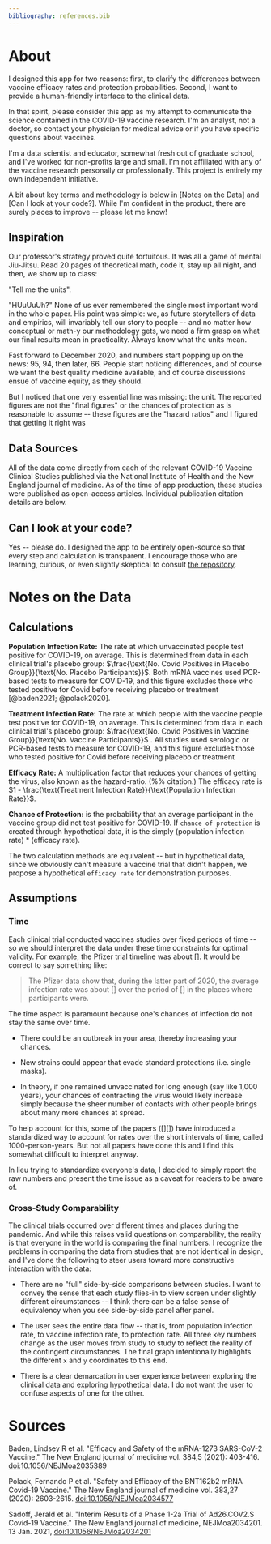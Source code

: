 ```yaml
---
bibliography: references.bib
---
```


# About

I designed this app for two reasons: first, to clarify the differences between vaccine efficacy rates and protection probabilities. Second, I want to provide a human-friendly interface to the clinical data.

In that spirit, please consider this app as my attempt to communicate the science contained in the COVID-19 vaccine research. I'm an analyst, not a doctor, so contact your physician for medical advice or if you have specific questions about vaccines.

I'm a data scientist and educator, somewhat fresh out of graduate school, and I've worked for non-profits large and small. I'm not affiliated with any of the vaccine research personally or professionally. This project is entirely my own independent initiative.

A bit about key terms and methodology is below in [Notes on the Data] and [Can I look at your code?]. While I'm confident in the product, there are surely places to improve -- please let me know!

## Inspiration

Our professor's strategy proved quite fortuitous. It was all a game of mental Jiu-Jitsu. Read 20 pages of theoretical math, code it, stay up all night, and then, we show up to class:

"Tell me the units".

"HUuUuUh?" None of us ever remembered the single most important word in the whole paper. His point was simple: we, as future storytellers of data and empirics, will invariably tell our story to people -- and no matter how conceptual or math-y our methodology gets, we need a firm grasp on what our final results mean in practicality. Always know what the units mean.

Fast forward to December 2020, and numbers start popping up on the news: 95, 94, then later, 66. People start noticing differences, and of course we want the best quality medicine available, and of course discussions ensue of vaccine equity, as they should.

But I noticed that one very essential line was missing: the unit. The reported figures are not the "final figures" or the chances of protection as is reasonable to assume -- these figures are the "hazard ratios" and I figured that getting it right was

## Data Sources

All of the data come directly from each of the relevant COVID-19 Vaccine Clinical Studies published via the National Institute of Health and the New England journal of medicine. As of the time of app production, these studies were published as open-access articles. Individual publication citation details are below.

## Can I look at your code?

Yes -- please do. I designed the app to be entirely open-source so that every step and calculation is transparent. I encourage those who are learning, curious, or even slightly skeptical to consult [the repository](https://github.com/buscandoaverroes/vaccine-efficacies).

# Notes on the Data

## Calculations

**Population Infection Rate:** The rate at which unvaccinated people test positive for COVID-19, on average. This is determined from data in each clinical trial's placebo group: $\frac{\text{No. Covid Positives in Placebo Group}}{\text{No. Placebo Participants}}$. Both mRNA vaccines used PCR-based tests to measure for COVID-19, and this figure excludes those who tested positive for Covid before receiving placebo or treatment [@baden2021; @polack2020].

**Treatment Infection Rate:** The rate at which people with the vaccine people test positive for COVID-19, on average. This is determined from data in each clinical trial's placebo group: $\frac{\text{No. Covid Positives in Vaccine Group}}{\text{No. Vaccine Participants}}$ . All studies used serologic or PCR-based tests to measure for COVID-19, and this figure excludes those who tested positive for Covid before receiving placebo or treatment

**Efficacy Rate:** A multiplication factor that reduces your chances of getting the virus, also known as the hazard-ratio. (%% citation.) The efficacy rate is $1 - \frac{\text{Treatment Infection Rate}}{\text{Population Infection Rate}}$.

**Chance of Protection:** is the probability that an average participant in the vaccine group did not test positive for COVID-19. If `chance of protection` is created through hypothetical data, it is the simply $(\text{population infection rate})*(\text{efficacy rate})$.

The two calculation methods are equivalent -- but in hypothetical data, since we obviously can't measure a vaccine trial that didn't happen, we propose a hypothetical `efficacy rate` for demonstration purposes.

## Assumptions

### Time

Each clinical trial conducted vaccines studies over fixed periods of time -- so we should interpret the data under these time constraints for optimal validity. For example, the Pfizer trial timeline was about []. It would be correct to say something like:

> The Pfizer data show that, during the latter part of 2020, the average infection rate was about [] over the period of [] in the places where participants were.

The time aspect is paramount because one's chances of infection do not stay the same over time.

-   There could be an outbreak in your area, thereby increasing your chances.

-   New strains could appear that evade standard protections (i.e. single masks).

-   In theory, if one remained unvaccinated for long enough (say like 1,000 years), your chances of contracting the virus would likely increase simply because the sheer number of contacts with other people brings about many more chances at spread.

To help account for this, some of the papers ([][]) have introduced a standardized way to account for rates over the short intervals of time, called 1000-person-years. But not all papers have done this and I find this somewhat difficult to interpret anyway.

In lieu trying to standardize everyone's data, I decided to simply report the raw numbers and present the time issue as a caveat for readers to be aware of.

### Cross-Study Comparability

The clinical trials occurred over different times and places during the pandemic. And while this raises valid questions on comparability, the reality is that everyone in the world is comparing the final numbers. I recognize the problems in comparing the data from studies that are not identical in design, and I've done the following to steer users toward more constructive interaction with the data:

-   There are no "full" side-by-side comparisons between studies. I want to convey the sense that each study flies-in to view screen under slightly different circumstances -- I think there can be a false sense of equivalency when you see side-by-side panel after panel.

-   The user sees the entire data flow -- that is, from population infection rate, to vaccine infection rate, to protection rate. All three key numbers change as the user moves from study to study to reflect the reality of the contingent circumstances. The final graph intentionally highlights the different `x` and `y` coordinates to this end.

-   There is a clear demarcation in user experience between exploring the clinical data and exploring hypothetical data. I do not want the user to confuse aspects of one for the other.

# Sources

Baden, Lindsey R et al. "Efficacy and Safety of the mRNA-1273 SARS-CoV-2 Vaccine." The New England journal of medicine vol. 384,5 (2021): 403-416. <doi:10.1056/NEJMoa2035389>

Polack, Fernando P et al. "Safety and Efficacy of the BNT162b2 mRNA Covid-19 Vaccine." The New England journal of medicine vol. 383,27 (2020): 2603-2615. <doi:10.1056/NEJMoa2034577>

Sadoff, Jerald et al. "Interim Results of a Phase 1-2a Trial of Ad26.COV2.S Covid-19 Vaccine." The New England journal of medicine, NEJMoa2034201. 13 Jan. 2021, <doi:10.1056/NEJMoa2034201>
